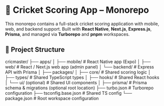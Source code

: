 # 🏏 Cricket Scoring App – Monorepo

This monorepo contains a full-stack cricket scoring application with mobile, web, and backend support. Built with **React Native**, **Next.js**, **Express.js**, **Prisma**, and managed via **Turborepo** and **pnpm** workspaces.

## 📁 Project Structure

cricmaster/
├── apps/
│ ├── mobile/ # React Native app (Expo)
│ ├── web/ # React / Next.js web app (admin panel)
│ └── backend/ # Express API with Prisma
│
├── packages/
│ ├── core/ # Shared scoring logic
│ ├── types/ # Shared TypeScript types
│ ├── hooks/ # Shared React hooks
│ └── ui/ (optional) # Shared UI components
│
├── prisma/ # Prisma schema & migrations (optional root location)
├── turbo.json # Turborepo configuration
├── tsconfig.base.json # Shared TS config
└── package.json # Root workspace configuration
